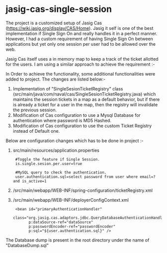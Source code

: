 # jasig-cas-single-session 

The project is a customized setup of Jasig Cas (https://wiki.jasig.org/display/CAS/Home). Jasig it self is one of the best implementation if Single Sign On and really handles it in a perfect manner. However, I had a custom requirement of having Single Sign On between applications but yet only one session per user had to be allowed over the web. 
 
Jasig Cas itself uses a in memory map to keep a track of the ticket allotted for the users. I am using a similar approach to achieve the requirement :- 
 
In Order to achieve the functionality, some additional functionalities were added to project. The changes are listed below:- 
 
1. Implementation of "SingleSesionTicketRegistry" class (src/main/java/com/naval/cas/SingleSesionTicketRegistry.java) which maintains the session tickets in a map as a default behavior, but if there is already a ticket for a user in the map, then the registry will invalidate the previous session. 
2. Modification of Cas configuration to use a Mysql Database for authentication where password is MD5 Hashed. 
3. Modification of Cas configuration to use the custom Ticket Registry instead of Default one.


Below are configuration changes which has to be done in project :-
1. src/main/resources/application.properties
	
		#Toggle the feature if Single Session.
    	is.single.sesion.per.user=true

    	#MySQL query to check the authentication.
    	user.authentication.sql=select password from user where email=? and is_active=1  
    
    
2. /src/main/webapp/WEB-INF/spring-configuration/ticketRegistry.xml

    <!--Comment the default ticket regitry. -->
    <!-- <bean id="ticketRegistry" class="org.jasig.cas.ticket.registry.DefaultTicketRegistry" />  -->
    
    <!--Add the custom ticket regitry. -->
    <bean id="ticketRegistry" class="com.naval.cas.SingleSesionTicketRegistry"  
  		p:isSingleSesionPerUser="${is.single.sesion.per.user}"
  		p:logoutManager-ref="logoutManager"/>
    
3. /src/main/webapp/WEB-INF/deployerConfigContext.xml
    <!--Add the Following code block -->
    <bean id="passwordEncoder"
		      class="org.jasig.cas.authentication.handler.DefaultPasswordEncoder"
		      c:encodingAlgorithm="MD5"
		      p:characterEncoding="UTF-8" />

		<bean id="primaryAuthenticationHandler"
		      class="org.jasig.cas.adaptors.jdbc.QueryDatabaseAuthenticationHandler"
		      p:dataSource-ref="dataSource"
		      p:passwordEncoder-ref="passwordEncoder"
		      p:sql="${user.authentication.sql}" />

The Database dump is present in the root directory under the name of "DatabaseDump.sql"

